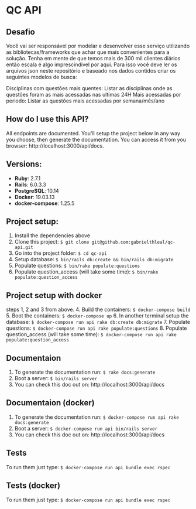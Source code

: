 # QC API

## Desafio
Você vai ser responsável por modelar e desenvolver esse serviço utilizando as bibliotecas/frameworks que achar que mais convenientes para a solução. Tenha em mente de que temos mais de 300 mil clientes diários então escala é algo imprescindível por aqui. Para isso você deve ler os arquivos json neste repositório e baseado nos dados contidos criar os seguintes modelos de busca:

Disciplinas com questões mais quentes: Listar as disciplinas onde as questões foram as mais acessadas nas ultimas 24H
Mais acessadas por periodo: Listar as questões mais acessadas por semana/mês/ano


## How do I use this API?
  All endpoints are documented. You'll setup the project below in any way you choose, then generate the documentation.
  You can access it from you browser: http://localhost:3000/api/docs.

## Versions:
* **Ruby**: 2.7.1
* **Rails**: 6.0.3.3
* **PostgreSQL**: 10.14
* **Docker**: 19.03.13
* **docker-compose**: 1.25.5

## Project setup:

1. Install the dependencies above
2. Clone this project: `$ git clone git@github.com:gabrielthleal/qc-api.git`
3. Go into the project folder: `$ cd qc-api`
4. Setup database: `$ bin/rails db:create && bin/rails db:migrate`
5. Populate questions: `$ bin/rake populate:questions`
6. Populate question_access (will take some time): `$ bin/rake populate:question_access`

## Project setup with docker

steps 1, 2 and 3 from above.
4. Build the containers: `$ docker-compose build`
5. Boot the containers: `$ docker-compose up`
6. In another terminal setup the database: `$ docker-compose run api rake db:create db:migrate`
7. Populate questions: `$ docker-compose run api rake populate:questions`
8. Populate question_access (will take some time): `$ docker-compose run api rake populate:question_access`

## Documentaion
1. To generate the documentation run: `$ rake docs:generate`
2. Boot a server: `$ bin/rails server`
3. You can check this doc out on: http://localhost:3000/api/docs

## Documentaion (docker)
1. To generate the documentation run: `$ docker-compose run api rake docs:generate`
2. Boot a server: `$ docker-compose run api bin/rails server`
3. You can check this doc out on: http://localhost:3000/api/docs

## Tests
To run them just type: `$ docker-compose run api bundle exec rspec`

## Tests (docker)
To run them just type: `$ docker-compose run api bundle exec rspec`

